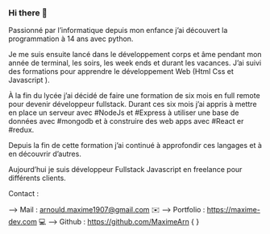 ### Hi there 👋

<!--
**MaximeArn/MaximeArn** is a ✨ _special_ ✨ repository because its `README.md` (this file) appears on your GitHub profile.

Here are some ideas to get you started:

- 🔭 I’m currently working on ...
- 🌱 I’m currently learning ...
- 👯 I’m looking to collaborate on ...
- 🤔 I’m looking for help with ...
- 💬 Ask me about ...
- 📫 How to reach me: ...
- 😄 Pronouns: ...
- ⚡ Fun fact: ...
-->
Passionné par l’informatique depuis mon enfance j’ai découvert la programmation à 14 ans avec python.

Je me suis ensuite lancé dans le développement corps et âme pendant mon année de terminal, les soirs, les week ends et durant les vacances. 
J’ai suivi des formations pour apprendre le développement Web (Html Css et Javascript ).

À la fin du lycée j’ai décidé de faire une formation de six mois en full remote pour devenir développeur fullstack. Durant ces six mois j’ai appris à mettre en place un serveur avec #NodeJs et #Express à utiliser une base de données avec #mongodb et à construire des web apps avec #React er #redux. 

Depuis la fin de cette formation j’ai continué à approfondir ces langages et à en découvrir d’autres. 

Aujourd’hui je suis développeur Fullstack Javascript en freelance pour différents clients. 

Contact : 

 —> Mail : arnould.maxime1907@gmail.com ✉️
—> Portfolio : https://maxime-dev.com 💻
—> Github : https://github.com/MaximeArn { }

